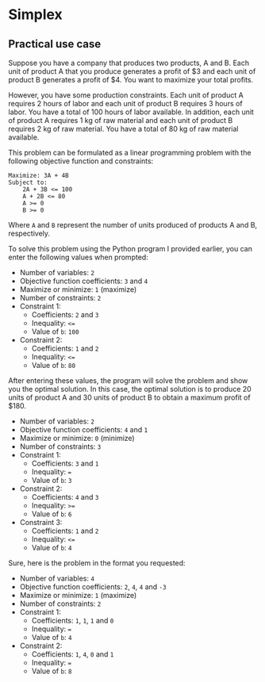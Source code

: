 # Simplex

## Practical use case

Suppose you have a company that produces two products, A and B. Each unit of product A that you produce generates a profit of $3 and each unit of product B generates a profit of $4. You want to maximize your total profits.

However, you have some production constraints. Each unit of product A requires 2 hours of labor and each unit of product B requires 3 hours of labor. You have a total of 100 hours of labor available. In addition, each unit of product A requires 1 kg of raw material and each unit of product B requires 2 kg of raw material. You have a total of 80 kg of raw material available.

This problem can be formulated as a linear programming problem with the following objective function and constraints:

```
Maximize: 3A + 4B
Subject to:
    2A + 3B <= 100
    A + 2B <= 80
    A >= 0
    B >= 0
```

Where `A` and `B` represent the number of units produced of products A and B, respectively.

To solve this problem using the Python program I provided earlier, you can enter the following values when prompted:

- Number of variables: `2`
- Objective function coefficients: `3` and `4`
- Maximize or minimize: `1` (maximize)
- Number of constraints: `2`
- Constraint 1:
    - Coefficients: `2` and `3`
    - Inequality: `<=`
    - Value of `b`: `100`
- Constraint 2:
    - Coefficients: `1` and `2`
    - Inequality: `<=`
    - Value of `b`: `80`

After entering these values, the program will solve the problem and show you the optimal solution. In this case, the optimal solution is to produce 20 units of product A and 30 units of product B to obtain a maximum profit of $180.

- Number of variables: `2`
- Objective function coefficients: `4` and `1`
- Maximize or minimize: `0` (minimize)
- Number of constraints: `3`
- Constraint 1:
    - Coefficients: `3` and `1`
    - Inequality: `=`
    - Value of `b`: `3`
- Constraint 2:
    - Coefficients: `4` and `3`
    - Inequality: `>=`
    - Value of `b`: `6`
- Constraint 3:
    - Coefficients: `1` and `2`
    - Inequality: `<=`
    - Value of `b`: `4`


Sure, here is the problem in the format you requested:

- Number of variables: `4`
- Objective function coefficients: `2`, `4`, `4` and `-3`
- Maximize or minimize: `1` (maximize)
- Number of constraints: `2`
- Constraint 1:
    - Coefficients: `1`, `1`, `1` and `0`
    - Inequality: `=`
    - Value of `b`: `4`
- Constraint 2:
    - Coefficients: `1`, `4`, `0` and `1`
    - Inequality: `=`
    - Value of `b`: `8`